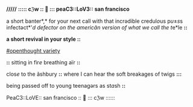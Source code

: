 **/////** **::::: cℨw :: 🌿 ::: peaC3::LoV3:: san francisco**

a sh*o*rt banter*,* for your next call with that incrədible credul*o*us p*u*±*s*s infectəct*'*d defect*o*r on the americãn version of what we call the t*e*le **::** 

**a short revival in your style ::**

[#openthought variety](https://github.com/c3w/variety/tree/master/for%2Bfry%2Blaurie)

**::** sitting in fir*e* breathing aïr **::**

clos*e* to the ãshbury **::** where I can hear the soft breakages of twigs **:::**

being passed off to young teenagərs as st*a*sh **::**

PeaC3::LoVE:: san francisco :: 🌿 ::: cℨw ::::::